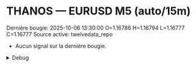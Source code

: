 # THANOS — EURUSD M5 (auto/15m)
Dernière bougie: 2025-10-06 13:30:00  O=1.16786  H=1.16794  L=1.16777  C=1.16777
Source active: twelvedata_repo

- Aucun signal sur la dernière bougie.

<details><summary>Debug</summary>

- TD_API_KEY manquant.

</details>